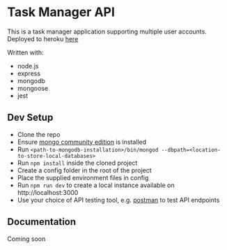 # Task Manager API
This is a task manager application supporting multiple user accounts. Deployed to heroku [here](https://sjr-task-manager-api.herokuapp.com)

Written with:
* node.js
* express
* mongodb
* mongoose
* jest

## Dev Setup
* Clone the repo
* Ensure [mongo community edition](https://docs.mongodb.com/manual/installation/) is installed
* Run `<path-to-mongodb-installation>/bin/mongod --dbpath=<location-to-store-local-databases>`
* Run `npm install` inside the cloned project
* Create a config folder in the root of the project
* Place the supplied environment files in config
* Run `npm run dev` to create a local instance available on http://localhost:3000
* Use your choice of API testing tool, e.g. [postman](https://www.getpostman.com/downloads/) to test API endpoints

## Documentation
Coming soon

